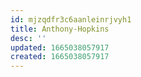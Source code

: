 ```yaml
---
id: mjzqdfr3c6aanleinrjvyh1
title: Anthony-Hopkins
desc: ''
updated: 1665038057917
created: 1665038057917
---
```


